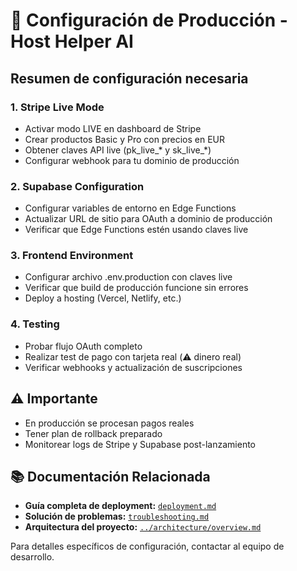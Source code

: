 # 🚀 Configuración de Producción - Host Helper AI

## Resumen de configuración necesaria

### 1. Stripe Live Mode
- Activar modo LIVE en dashboard de Stripe
- Crear productos Basic y Pro con precios en EUR
- Obtener claves API live (pk_live_* y sk_live_*)
- Configurar webhook para tu dominio de producción

### 2. Supabase Configuration  
- Configurar variables de entorno en Edge Functions
- Actualizar URL de sitio para OAuth a dominio de producción
- Verificar que Edge Functions estén usando claves live

### 3. Frontend Environment
- Configurar archivo .env.production con claves live
- Verificar que build de producción funcione sin errores
- Deploy a hosting (Vercel, Netlify, etc.)

### 4. Testing
- Probar flujo OAuth completo
- Realizar test de pago con tarjeta real (⚠️ dinero real)
- Verificar webhooks y actualización de suscripciones

## ⚠️ Importante
- En producción se procesan pagos reales
- Tener plan de rollback preparado
- Monitorear logs de Stripe y Supabase post-lanzamiento

## 📚 Documentación Relacionada

- **Guía completa de deployment:** [`deployment.md`](./deployment.md)
- **Solución de problemas:** [`troubleshooting.md`](./troubleshooting.md)
- **Arquitectura del proyecto:** [`../architecture/overview.md`](../architecture/overview.md)

Para detalles específicos de configuración, contactar al equipo de desarrollo. 